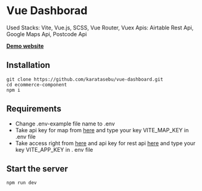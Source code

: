 # Vue Dashborad

Used Stacks: Vite, Vue.js, SCSS, Vue Router, Vuex
Apis: Airtable Rest Api, Google Maps Api, Postcode Api

**[Demo website](https://vue-dashboard-one.vercel.app/)**

## Installation

```
git clone https://github.com/karatasebu/vue-dashboard.git
cd ecommerce-component
npm i
```

## Requirements

- Change .env-example file name to .env
- Take api key for map from [here](https://developers.google.com/maps) and type your key VITE_MAP_KEY in .env file
- Take access right from [here](https://airtable.com/tblTSgRmykDmvOMJF/viwLG017hewMBcEDK?blocks=hide) and api key for rest api [here](https://airtable.com/account) and type your key VITE_APP_KEY in . env file

## Start the server

```
npm run dev
```
